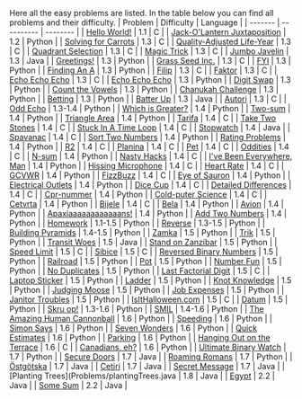 Here all the easy problems are listed. In the table below you can find all problems and their difficulty.
| Problem | Difficulty | Language |
| ------- | ---------- | --------  |
| [Hello World!](Problems/hello_world.c) | 1.1 | C |
| [Jack-O'Lantern Juxtaposition](Problems/jackOLanternJuxtaposition.py) | 1.2 | Python |
| [Solving for Carrots](Problems/solving_for_carrots.c) | 1.3 | C |
| [Quality-Adjusted Life-Year](Problems/quality_adjusted_life_year.c) | 1.3 | C |
| [Quadrant Selection](Problems/quadrant_selection.c) | 1.3 | C |
| [Magic Trick](Problems/magicTrick.py) | 1.3 | C |
| [Jumbo Javelin](Problems/magicTrick.java) | 1.3 | Java |
| [Greetings!](Problems/greetings.py) | 1.3 | Python |
| [Grass Seed Inc.](Problems/grass_seed_inc.c) | 1.3 | C |
| [FYI](Problems/fyi.py) | 1.3 | Python |
| [Finding An A](Problems/findinganA.py) | 1.3 | Python |
| [Filip](Problems/filip.c) | 1.3 | C |
| [Faktor](Problems/faktor.c) | 1.3 | C |
| [Echo Echo Echo](Problems/echo.c) | 1.3 | C |
| [Echo Echo Echo](Problems/echo.py) | 1.3 | Python |
| [Digit Swap](Problems/digitSwap.py) | 1.3 | Python |
| [Count the Vowels](Problems/countTheVowels.py) | 1.3 | Python |
| [Chanukah Challenge](Problems/chanukah.py) | 1.3 | Python |
| [Betting](Problems/betting.py) | 1.3 | Python |
| [Batter Up](Problems/batterUp.java) | 1.3 | Java |
| [Autori](Problems/autori.c) | 1.3 | C |
| [Odd Echo](Problems/oddEcho.py) | 1.3-1.4 | Python |
| [Which is Greater?](Problems/WhichisGreater.py) | 1.4 | Python |
| [Two-sum](Problems/Two-sum.py) | 1.4 | Python |
| [Triangle Area](Problems/TriangleArea.py) | 1.4 | Python |
| [Tarifa](Problems/tarifa.c) | 1.4 | C |
| [Take Two Stones](Problems/take_two_stones.c) | 1.4 | C |
| [Stuck In A Time Loop](Problems/stuck_in_a_time_loop.c) | 1.4 | C |
| [Stopwatch](Problems/stopwatch.java) | 1.4 | Java |
| [Spavanac](Problems/spavanac.c) | 1.4 | C |
| [Sort Two Numbers](Problems/sortTwoNumbers.py) | 1.4 | Python |
| [Rating Problems](Problems/ratingProblems.py) | 1.4 | Python |
| [R2](Problems/r2.c) | 1.4 | C |
| [Planina](Problems/planina.c) | 1.4 | C |
| [Pet](Problems/pet.c) | 1.4 | C |
| [Oddities](Problems/oddities.c) | 1.4 | C |
| [N-sum](Problems/n-sum.py) | 1.4 | Python |
| [Nasty Hacks](Problems/nasty_hacks.c) | 1.4 | C |
| [I've Been Everywhere, Man](Problems/iveBeenEverythereMan.py) | 1.4 | Python |
| [Hissing Microphone](Problems/hissing_microphone.c) | 1.4 | C |
| [Heart Rate](Problems/heart_rate.c) | 1.4 | C |
| [GCVWR](Problems/gcvwr.py) | 1.4 | Python |
| [FizzBuzz](Problems/fizzBuzz.c) | 1.4 | C |
| [Eye of Sauron](Problems/eyeOfSauron.py) | 1.4 | Python |
| [Electrical Outlets](Problems/electricalOutlets.py) | 1.4 | Python |
| [Dice Cup](Problems/dice_cup.c) | 1.4 | C |
| [Detailed Differences](Problems/detailed_dfifferences.c) | 1.4 | C |
| [Cpr-nummer](Problems/CPRnumber.py) | 1.4 | Python |
| [Cold-puter Science](Problems/cold-puter_science.c) | 1.4 | C |
| [Cetvrta](Problems/cetvrta.py) | 1.4 | Python |
| [Bijele](Problems/bijele.c) | 1.4 | C |
| [Bela](Problems/bela.py) | 1.4 | Python |
| [Avion](Problems/avion.py) | 1.4 | Python |
| [Apaxiaaaaaaaaaaaans!](Problems/apaxiaaaaaaaaaaaans.py) | 1.4 | Python |
| [Add Two Numbers](Problems/addTwoNumbers.py) | 1.4 | Python |
| [Homework](Problems/homework.py) | 1.1-1.5 | Python |
| [Reverse](Problems/reverse.py) | 1.3-1.5 | Python |
| [Building Pyramids](Problems/buildingPyramids.py) | 1.4-1.5 | Python |
| [Zamka](Problems/zamka.py) | 1.5 | Python |
| [Trik](Problems/trik.py) | 1.5 | Python |
| [Transit Woes](Problems/transit_woes.java) | 1.5 | Java |
| [Stand on Zanzibar](Problems/standOnZanzibar.py) | 1.5 | Python |
| [Speed Limit](Problems/speed_limit.c) | 1.5 | C |
| [Sibice](Problems/sibice.c) | 1.5 | C |
| [Reversed Binary Numbers](Problems/reversedBinaryNumbers.py) | 1.5 | Python |
| [Railroad](Problems/railroad.py) | 1.5 | Python |
| [Pot](Problems/pot.py) | 1.5 | Python |
| [Number Fun](Problems/numberFun.py) | 1.5 | Python |
| [No Duplicates](Problems/noDuplicates.py) | 1.5 | Python |
| [Last Factorial Digit](Problems/last_factorial_digit.c) | 1.5 | C |
| [Laptop Sticker](Problems/laptopSticker.py) | 1.5 | Python |
| [Ladder](Problems/ladder.py) | 1.5 | Python |
| [Knot Knowledge](Problems/knotKnowledge.py) | 1.5 | Python |
| [Judging Moose](Problems/judgingMoose.py) | 1.5 | Python |
| [Job Expenses](Problems/jobExpenses.py) | 1.5 | Python |
| [Janitor Troubles](Problems/janitorTroubles.py) | 1.5 | Python |
| [IsItHalloween.com](Problems/is_it_halloween.c) | 1.5 | C |
| [Datum](Problems/datum.py) | 1.5 | Python |
| [Skru op!](Problems/turnItUp.py) | 1.3-1.6 | Python |
| [SMIL](Problems/smil.py) | 1.4-1.6 | Python |
| [The Amazing Human Cannonball](Problems/theAmazingHumanCannonball.py) | 1.6 | Python |
| [Speeding](Problems/speeding.py) | 1.6 | Python |
| [Simon Says](Problems/simonSays.py) | 1.6 | Python |
| [Seven Wonders](Problems/sevenWonders.py) | 1.6 | Python |
| [Quick Estimates](Problems/quickEstimates.py) | 1.6 | Python |
| [Parking](Problems/parking.py) | 1.6 | Python |
| [Hanging Out on the Terrace](Problems/hanging_out_on_the_terrace.c) | 1.6 | C |
| [Canadians, eh?](Problems/canadians.py) | 1.6 | Python |
| [Ultimate Binary Watch](Problems/ultimateBinaryWatch.py) | 1.7 | Python |
| [Secure Doors](Problems/SecureDoors.java) | 1.7 | Java |
| [Roaming Romans](Problems/roamingRomans.py) | 1.7 | Python |
| [Östgötska](Problems/dialect.java) | 1.7 | Java |
| [Cetiri](Problems/cetiri.java) | 1.7 | Java |
| [Secret Message](Problems/secretMessage.java) | 1.7 | Java |
| [Planting Trees](Problems/plantingTrees.java | 1.8 | Java |
| [Egypt](Problems/egypt.java) | 2.2 | Java |
| [Some Sum](Problems/someSun.java) | 2.2 | Java |
